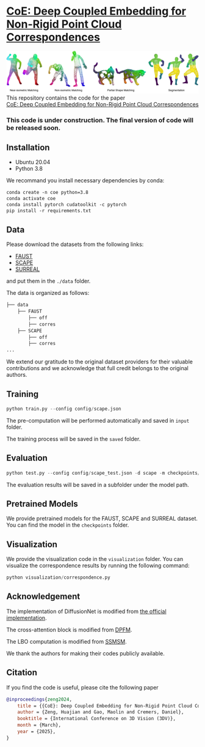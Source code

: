 # [CoE: Deep Coupled Embedding for Non-Rigid Point Cloud Correspondences](https://zenghjian.github.io/coe_page/)
![img](figure/teaser.jpg)
This repository contains the code for the paper  
[CoE: Deep Coupled Embedding for Non-Rigid Point Cloud Correspondences](https://arxiv.org/abs/2412.05557)

### This code is under construction. The final version of code will be released soon.

## Installation

- Ubuntu 20.04
- Python 3.8

We recommand you install necessary dependencies by conda:
```
conda create -n coe python=3.8
conda activate coe 
conda install pytorch cudatoolkit -c pytorch 
pip install -r requirements.txt 
```

## Data 
Please download the datasets from the following links:
- [FAUST](https://drive.google.com/file/d/1ISqBLo6twUILJ9CbH3Kh34kEikGzRDlY/view?usp=sharing)
- [SCAPE](https://drive.google.com/file/d/1Q0O-v8LUpXJDazHmcKjW50Md4CEUYrQL/view?usp=sharing)
- [SURREAL](https://drive.google.com/file/d/1D_FHv7UHHbcXquCR-BYs1w5PJiwtqgkY/view)

and put them in the `./data` folder.

The data is organized as follows:
```bash
├── data
    ├── FAUST
        ├── off
        ├── corres
    ├── SCAPE
        ├── off
        ├── corres
...
```

We extend our gratitude to the original dataset providers for their valuable contributions and we acknowledge that full credit belongs to the original authors.

## Training 

```python
python train.py --config config/scape.json
```

The pre-computation will be performed automatically and saved in `input` folder. 

The training process will be saved in the `saved` folder.

## Evaluation

```python
python test.py --config config/scape_test.json -d scape -m checkpoints/scape.pth
```

The evaluation results will be saved in a subfolder under the model path.
## Pretrained Models

We provide pretrained models for the FAUST, SCAPE and SURREAL dataset. You can find the model in the `checkpoints` folder.

## Visualization

We provide the visualization code in the `visualization` folder. You can visualize the correspondence results by running the following command:

```python
python visualization/correspondence.py
```

## Acknowledgement

The implementation of DiffusionNet is modified from [the official implementation](https://github.com/nmwsharp/diffusion-net).

The cross-attention block is modified from [DPFM](https://github.com/pvnieo/DPFM).

The LBO computation is modified from [SSMSM](https://github.com/dongliangcao/Self-Supervised-Multimodal-Shape-Matching/tree/main).

We thank the authors for making their codes publicly available.
## Citation

If you find the code is useful, please cite the following paper

```bibtex
@inproceedings{zeng2024,
    title = {{CoE}: Deep Coupled Embedding for Non-Rigid Point Cloud Correspondences},
    author = {Zeng, Huajian and Gao, Maolin and Cremers, Daniel},
    booktitle = {International Conference on 3D Vision (3DV)},
    month = {March},
    year = {2025},
}
```
